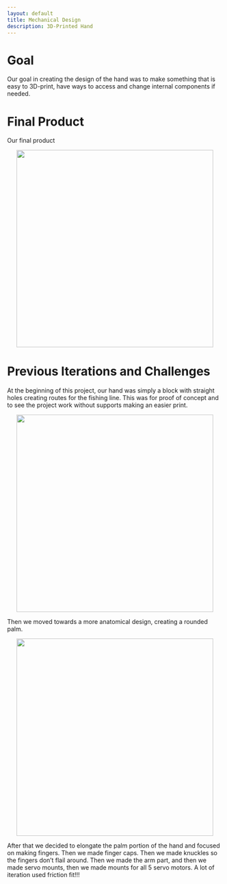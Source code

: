 ```yaml
---
layout: default
title: Mechanical Design
description: 3D-Printed Hand
---
```


# Goal
Our goal in creating the design of the hand was to make something that is easy to 3D-print, have ways to access and change internal components if needed.

# Final Product
Our final product 
<p align="center">
  <img width="460" height="460" src="https://github.com/EE-Emerge/EE-Emerge2022_GestureRecognition/blob/gh-pages/assets/css/pictureOfFinalHand.jpg?raw=true">
</p>

# Previous Iterations and Challenges
At the beginning of this project, our hand was simply a block with straight holes creating routes for the fishing line. This was for proof of concept and to see the project work without supports making an easier print. 
<p align="center">
  <img width="460" height="460" src="https://github.com/EE-Emerge/EE-Emerge2022_GestureRecognition/blob/gh-pages/assets/css/BlockHand.jpg?raw=true">
</p>

Then we moved towards a more anatomical design, creating a rounded palm. 

<p align="center">
  <img width="460" height="460" src="https://github.com/EE-Emerge/EE-Emerge2022_GestureRecognition/blob/gh-pages/assets/css/CurvedHandv1.png?raw=true">
</p>

After that we decided to elongate the palm portion of the hand and focused on making fingers. Then we made finger caps. Then we made knuckles so the fingers don’t flail around. Then we made the arm part, and then we made servo mounts, then we made mounts for all 5 servo motors. A lot of iteration used friction fit!!!

